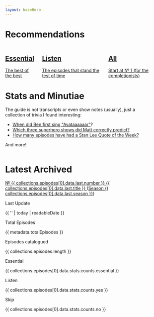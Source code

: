 ```yaml
---
layout: baseHero
---
```

<div class="content home">
    
<h1>Recommendations</h1>
<div class="columns recommendations">
    <div class="column is-one-third">
        <a href="/episodes/?r=essential">
            <div class="notification is-primary">
                <h2>Essential</h2>
                The best of the best
            </div>
        </a>
    </div>
    <div class="column is-one-third">
        <a href="/episodes/?r=listen">
            <div class="notification is-success">
                <h2>Listen</h2>
                The episodes that stand the test of time
            </div>
        </a>
    </div>
    <div class="column is-one-third">
        <a href="/episodes/0001-pilot/">
            <div class="notification is-danger">
                <h2>All</h2>
                Start at № 1 (for the completionists)
            </div>
        </a>
    </div>
</div>

<div class="columns historical-record">
    <div class="column is-half">
        <h1>Stats and Minutiae</h1>
            The guide is not transcripts or even show notes (usually), just a collection of trivia I found interesting:

- [When did Ben first sing "Avataaaaaar"](/0015-top-5-sci-fi-worlds)?
- [Which three superhero shows did Matt correctly predict?](/0029-superhero-summer-movies-recap)
- [How many episodes have had a Stan Lee Quote of the Week?](/stats)

And more!
    </div>
</div>

<div class="last-episode">
    <h1>Latest Archived</h1>
    <a href="{{ collections.episodes[0].data.last.url }}">
        № {{ collections.episodes[0].data.last.number }} {{ collections.episodes[0].data.last.title }}
    </a>
    (<a href="/seasons/{{ collections.episodes[0].data.last.season }}">Season {{ collections.episodes[0].data.last.season }}</a>)
</div>

<div class="level stats">
    <div class="level-item has-text-centered">
        <div>
            <p class="heading">Last Update</p>
            <p class="title">{{ '' | today | readableDate }}</p>
        </div>
    </div>
    <div class="level-item has-text-centered">
        <div>
            <p class="heading">Total Episodes</p>
            <p class="title">{{ metadata.totalEpisodes }}</p>
        </div>
    </div>
    <div class="level-item has-text-centered">
        <div>
            <p class="heading">Episodes catalogued</p>
            <p class="title">{{ collections.episodes.length }}</p>
        </div>
    </div>
    <div class="level-item has-text-centered">
        <div>
            <p class="heading">Essential</p>
            <p class="title">{{ collections.episodes[0].data.stats.counts.essential }}</p>
        </div>
    </div>
    <div class="level-item has-text-centered">
        <div>
            <p class="heading">Listen</p>
            <p class="title">{{ collections.episodes[0].data.stats.counts.yes }}</p>
        </div>
    </div>
    <div class="level-item has-text-centered">
        <div>
            <p class="heading">Skip</p>
            <p class="title">{{ collections.episodes[0].data.stats.counts.no }}</p>
        </div>
    </div>
</div>
</div>